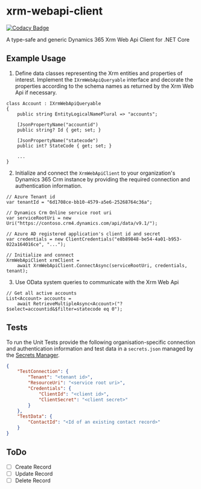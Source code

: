 # xrm-webapi-client

[![Codacy Badge](https://api.codacy.com/project/badge/Grade/db57100548854f228826324d204b4ea5)](https://www.codacy.com/manual/off-world/xrm-webapi-client?utm_source=github.com&amp;utm_medium=referral&amp;utm_content=wunderjunge/xrm-webapi-client&amp;utm_campaign=Badge_Grade)

A type-safe and generic Dynamics 365 Xrm Web Api Client for .NET Core

## Example Usage

1.  Define data classes representing the Xrm entities and properties of interest. Implement the `IXrmWebApiQueryable` interface and decorate the properties according to the schema names as returned by the Xrm Web Api if necessary.

```CSharp
class Account : IXrmWebApiQueryable
{
    public string EntityLogicalNamePlural => "accounts";

    [JsonPropertyName("accountid")
    public string? Id { get; set; }
    
    [JsonPropertyName("statecode")
    public int? StateCode { get; set; }
    
    ...
}
```

2.  Initialize and connect the `XrmWebApiClient` to your organization's Dynamics 365 Crm instance by providing the required connection and authentication information.

```CSharp
// Azure Tenant id
var tenantId = "6d1708ce-bb10-4579-a5e6-25268764c36a";

// Dynamics Crm Online service root uri
var serviceRootUri = new Uri("https://contoso.crm4.dynamics.com/api/data/v9.1/");

// Azure AD registered application's client id and secret
var credentials = new ClientCredentials("e8b89848-be54-4a01-b953-022a164016ce", "...");
```
```CSharp
// Initialize and connect
XrmWebApiClient xrmClient =
    await XrmWebApiClient.ConnectAsync(serviceRootUri, credentials, tenant);
```

3.  Use OData system queries to communicate with the Xrm Web Api

```CSharp
// Get all active accounts
List<Account> accounts =
    await RetrieveMultipleAsync<Account>("?$select=accountid&$filter=statecode eq 0");
```

## Tests

To run the Unit Tests provide the following organisation-specific connection and authentication information and test data in a `secrets.json` managed by the [Secrets Manager](https://docs.microsoft.com/en-us/aspnet/core/security/app-secrets?view=aspnetcore-3.1&tabs=windows#secret-manager).  

```Json
{
    "TestConnection": {
        "Tenant": "<tenant id>",
        "ResourceUri": "<service root uri>",
        "Credentials": {
            "ClientId": "<client id>",
            "ClientSecret": "<client secret>"
        }
    },
    "TestData": {
        "ContactId": "<Id of an existing contact record>"
    }
}
```

## ToDo

*  [ ] Create Record
*  [ ] Update Record
*  [ ] Delete Record